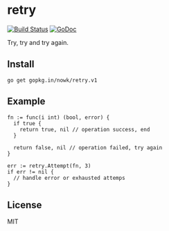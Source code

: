 # retry

[![Build Status](https://travis-ci.org/nowk/retry.svg?branch=master)](https://travis-ci.org/nowk/retry)
[![GoDoc](https://godoc.org/gopkg.in/nowk/retry.v1?status.svg)](http://godoc.org/gopkg.in/nowk/retry.v1)

Try, try and try again.

## Install

    go get gopkg.in/nowk/retry.v1

## Example

    fn := func(i int) (bool, error) {
      if true {
        return true, nil // operation success, end
      }

      return false, nil // operation failed, try again
    }

    err := retry.Attempt(fn, 3)
    if err != nil {
      // handle error or exhausted attemps
    }

## License

MIT

